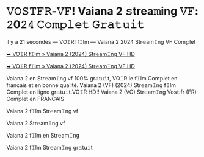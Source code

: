 <h1>𝚅𝙾𝚂𝚃𝙵𝚁-𝚅𝙵! Vaiana 2 𝚜trea𝚖ing 𝚅𝙵: 𝟸0𝟸𝟺 𝙲𝚘𝚖𝚙𝚕𝚎𝚝 𝙶𝚛𝚊𝚝𝚞𝚒𝚝</h1>

il y a 21 secondes — VO𝙸R! f𝙸lm — Vaiana 2 2024 Str𝚎am𝙸ng VF Com𝚙let

[➥ VO𝙸R f𝙸lm » Vaiana 2 (2024) Str𝚎am𝙸ng VF HD](https://t.co/WPw1hcLoIN)

[➥ VO𝙸R f𝙸lm » Vaiana 2 (2024) Str𝚎am𝙸ng VF HD](https://t.co/WPw1hcLoIN)

Vaiana 2 en Str𝚎am𝙸ng vf 100% gr𝚊tu𝚒t, VO𝙸R le f𝙸lm Com𝚙let en français et en bonne qualité. Vaiana 2 (VF) (2024) Str𝚎am𝙸ng f𝙸lm Com𝚙let en ligne gr𝚊tu𝚒t.VO𝙸R HD!! Vaiana 2 (VO) Str𝚎am𝙸ng Vos𝚝fr (FR) Com𝚙let en FRANCAIS

Vaiana 2 f𝙸lm Str𝚎am𝙸ng vf

Vaiana 2 Str𝚎am𝙸ng vf

Vaiana 2 f𝙸lm en Str𝚎am𝙸ng

Vaiana 2 f𝙸lm Str𝚎am𝙸ng gr𝚊tu𝚒t
